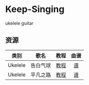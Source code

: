 # Keep-Singing
ukelele guitar


## 资源

|类别|歌名|教程|曲谱|
|:-:|:-:|:-:|:-:|
|Ukelele|告白气球|[教程](https://v.qq.com/x/page/q0551n5ek4p.html)|[谱](./ukelele/告白气球.md)|
|Ukelele|平凡之路|[教程](https://www.ukulelefan.com/vnv7886.html)|[谱](./ukelele/平凡之路.md)|


